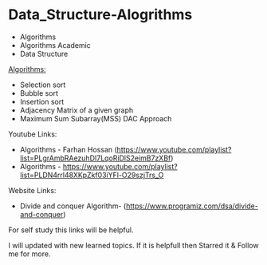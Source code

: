 # Data_Structure-Alogrithms

- Algorithms
- Algorithms Academic
- Data Structure

<u>Algorithms:</u>

* Selection sort
* Bubble sort
* Insertion sort
* Adjacency Matrix of a given graph
* Maximum Sum Subarray(MSS) DAC Approach


Youtube Links:
* Algorithms - Farhan Hossan (https://www.youtube.com/playlist?list=PLgrAmbRAezuhDI7LqoRiDlS2eimB7zXBf)
* Algorithms - https://www.youtube.com/playlist?list=PLDN4rrl48XKpZkf03iYFl-O29szjTrs_O

Website Links:
* Divide and conquer Algorithm- (https://www.programiz.com/dsa/divide-and-conquer)

For self study this links will be helpful. 

I will updated with new learned topics. If it is helpfull then Starred it & Follow me for more. 
